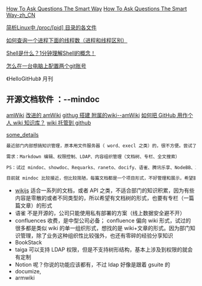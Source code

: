 []()
[]()
[]()
[]()
[]()
[]()


[How To Ask Questions The Smart Way](http://www.catb.org/~esr/faqs/smart-questions.html)
[How To Ask Questions The Smart Way-zh_CN](https://github.com/ruby-china/How-To-Ask-Questions-The-Smart-Way/blob/master/README-zh_CN.md)

[简析Linux中 /proc/[pid] 目录的各文件](https://www.linuxprobe.com/linux-proc-pid.html)


[如何查询一个进程下面的线程数（进程和线程区别）](https://www.cnblogs.com/kevingrace/p/5252919.html)

[Shell是什么？1分钟理解Shell的概念！](http://c.biancheng.net/view/706.html)


[怎么在一台电脑上配置两个git账号](https://www.zhihu.com/question/268617758/answer/649794531)




《HelloGitHub》  月刊



## 开源文档软件 ：--mindoc
[amWiki](https://blog.csdn.net/cjmqas/article/details/78363116?utm_source=blogxgwz0)
[改进的 amWiki](http://weyo.me/pages/techs/wikis-by-amwiki/)
[githug 搭建 附属的wiki--amWiki](http://amwiki.org/doc/?file=020-%E6%95%99%E7%A8%8B%E5%AD%A6%E4%B9%A0%E7%AF%87/007-%E4%BD%BF%E7%94%A8%E5%AF%BC%E5%87%BA%E5%88%9B%E5%BB%BA%E9%99%84%E5%B1%9Ewiki#Github%20Pages%EF%BC%9A)
[如何把 GitHub 用作个人 wiki 知识库？](https://www.zhihu.com/question/27027157)
[wiki 托管到 github](https://doc.iminho.me/docs/mindoc/mindoc-1cme3u1tc2p8r)

[some_details](https://www.v2ex.com/t/601277)
```md
最近部门内部想搞知识管理，原本用文件服务器（ word、execl 之类）的，很不方便。尝试了一些开源的 wiki、在线文档方案，都不太理想。最理想的应该是语雀，但只有在线的，没有开源私有部署，不知道大家的公司内部是怎么管理日常沉淀的知识经验

需求：Markdown 编辑、权限控制、LDAP、内容组织管理（文档树、专栏、全文搜索）

PS：试过 mindoc、showdoc、Requarks、raneto、docify、语雀、腾讯乐享、NodeBB、Xiuno

目前就 mindoc 比较接近，但比较简陋，每篇文档都是一个项目形式，不好管理和展示，希望能类似语雀那种文档管理方式

```
* [wikijs](https://github.com/Requarks/wiki)  适合一系列的文档，或者 API 之类，不适合部门的知识积累，因为有些内容是零散的或者不同类型的，所以希望有文档树的形式，也要有专栏（一篇篇文章）的形式
* 语雀    不是开源的，公司只能使用私有部署的方案（线上数据安全避不开）
* confluences    收费，是中型公司必备； confluence 偏向 wiki 形式，试过的很多都是类似 wiki 的单一组织形式，想找的是 wiki+文章的形式。因为部门知识管理，除了业务这种组织性比较强外，也还有零碎的经验分享知识
* BookStack
* taiga  可以支持 LDAP 权限，但是不支持树形结构，基本上涉及到权限的就会有定制
* Notion   呢？你说的功能应该都有，不过 ldap 好像是跟着 gsuite 的
* documize,
* armwiki

